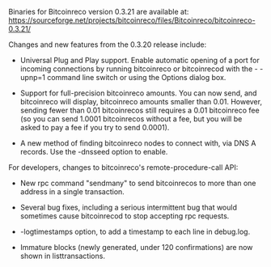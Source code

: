 Binaries for Bitcoinreco version 0.3.21 are available at:
  https://sourceforge.net/projects/bitcoinreco/files/Bitcoinreco/bitcoinreco-0.3.21/

Changes and new features from the 0.3.20 release include:

* Universal Plug and Play support.  Enable automatic opening of a port for incoming connections by running bitcoinreco or bitcoinrecod with the - -upnp=1 command line switch or using the Options dialog box.

* Support for full-precision bitcoinreco amounts.  You can now send, and bitcoinreco will display, bitcoinreco amounts smaller than 0.01.  However, sending fewer than 0.01 bitcoinrecos still requires a 0.01 bitcoinreco fee (so you can send 1.0001 bitcoinrecos without a fee, but you will be asked to pay a fee if you try to send 0.0001).

* A new method of finding bitcoinreco nodes to connect with, via DNS A records. Use the -dnsseed option to enable.

For developers, changes to bitcoinreco's remote-procedure-call API:

* New rpc command "sendmany" to send bitcoinrecos to more than one address in a single transaction.

* Several bug fixes, including a serious intermittent bug that would sometimes cause bitcoinrecod to stop accepting rpc requests. 

* -logtimestamps option, to add a timestamp to each line in debug.log.

* Immature blocks (newly generated, under 120 confirmations) are now shown in listtransactions.
